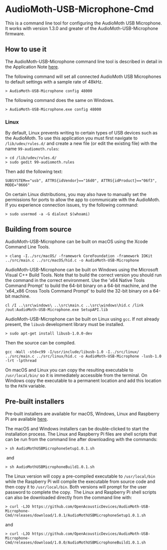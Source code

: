 # AudioMoth-USB-Microphone-Cmd #

This is a command line tool for configuring the AudioMoth USB Microphone. It works with version 1.3.0 and greater of the AudioMoth-USB-Microphone firmware.

## How to use it ##

The AudioMoth-USB-Microphone command line tool is described in detail in the Application Note [here](https://github.com/OpenAcousticDevices/Application-Notes/blob/master/Configuring_the_AudioMoth_USB_Microphone_from_the_Command_Line/Configuring_the_AudioMoth_USB_Microphone_from_the_Command_Line.pdf).

The following command will set all connected AudioMoth USB Microphones to default settings with a sample rate of 48kHz.

```
> AudioMoth-USB-Microphone config 48000
```

The following command does the same on Windows.

```
> AudioMoth-USB-Microphone.exe config 48000
```

### Linux ###

By default, Linux prevents writing to certain types of USB devices such as the AudioMoth. To use this application you must first navigate to `/lib/udev/rules.d/` and create a new file (or edit the existing file) with the name `99-audiomoth.rules`:

```
> cd /lib/udev/rules.d/
> sudo gedit 99-audiomoth.rules
```

Then add the following text:

```
SUBSYSTEM=="usb", ATTRS{idVendor}=="16d0", ATTRS{idProduct}=="06f3", MODE="0666" 
```

On certain Linux distributions, you may also have to manually set the permissions for ports to allow the app to communicate with the AudioMoth. If you experience connection issues, try the following command:
​
```
> sudo usermod -a -G dialout $(whoami)
```

## Building from source ##

AudioMoth-USB-Microphone can be built on macOS using the Xcode Command Line Tools.

```
> clang -I../src/macOS/ -framework CoreFoundation -framework IOKit ../src/main.c ../src/macOS/hid.c -o AudioMoth-USB-Microphone   
```

AudioMoth-USB-Microphone can be built on Windows using the Microsoft Visual C++ Build Tools. Note that to build the correct version you should run the command in the correct environment. Use the 'x64 Native Tools Command Prompt' to build the 64-bit binary on a 64-bit machine, and the 'x64_x86 Cross Tools Command Prompt' to build the 32-bit binary on a 64-bit machine.

```
cl /I ..\src\windows\ ..\src\main.c ..\src\windows\hid.c /link /out:AudioMoth-USB-Microphone.exe SetupAPI.lib
```

AudioMoth-USB-Microphone can be built on Linux using `gcc`. If not already present, the `libusb` development library must be installed.

```
> sudo apt-get install libusb-1.0.0-dev
```

Then the source can be compiled.

```
gcc -Wall -std=c99 -I/usr/include/libusb-1.0 -I../src/linux/ ../src/main.c ../src/linux/hid.c -o AudioMoth-USB-Microphone -lusb-1.0 -lrt -lpthread
```

On macOS and Linux you can copy the resulting executable to `/usr/local/bin/` so it is immediately accessible from the terminal. On Windows copy the executable to a permanent location and add this location to the `PATH` variable.

## Pre-built installers ##

Pre-built installers are available for macOS, Windows, Linux and Raspberry Pi are available [here](https://github.com/OpenAcousticDevices/AudioMoth-USB-Microphone-Cmd/releases/tag/1.0.1). 

The macOS and Windows installers can be double-clicked to start the installation process. The Linux and Raspberry Pi files are shell scripts that can be run from the command line after downloading with the commands:
​
```
> sh AudioMothUSBMicrophoneSetup1.0.1.sh
```
​
and
 
```
> sh AudioMothUSBMicrophoneBuild1.0.1.sh
```

The Linux version will copy a pre-compiled executable to `/usr/local/bin` while the Raspberry Pi will compile the executable from source code and then copy it to `/usr/local/bin`. Both versions will prompt for the user password to complete the copy.
​
The Linux and Raspberry Pi shell scripts can also be downloaded directly from the command line with:
​
```
> curl -LJO https://github.com/OpenAcousticDevices/AudioMoth-USB-Microphone-Cmd/releases/download/1.0.1/AudioMothUSBMicrophoneSetup1.0.1.sh
```

and
​
```
> curl -LJO https://github.com/OpenAcousticDevices/AudioMoth-USB-Microphone-Cmd/releases/download/1.0.0/AudioMothUSBMicrophoneBuild1.0.1.sh
```
